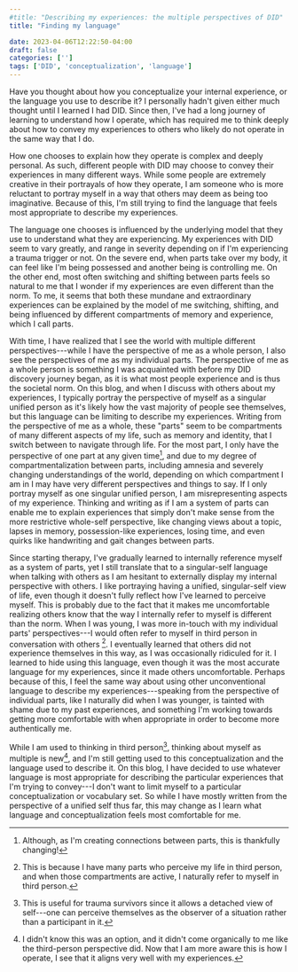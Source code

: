 ```yaml
---
#title: "Describing my experiences: the multiple perspectives of DID"
title: "Finding my language"

date: 2023-04-06T12:22:50-04:00
draft: false
categories: ['']
tags: ['DID', 'conceptualization', 'language']
---
```



Have you thought about how you conceptualize your internal experience, or the language you use to describe it? I personally hadn't given either much thought until I learned I had DID. Since then, I've had a long journey of learning to understand how I operate, which has required me to think deeply about how to convey my experiences to others who likely do not operate in the same way that I do.

How one chooses to explain how they operate is complex and deeply personal.
As such, different people with DID may choose to convey their experiences in many different ways. 
While some people are extremely creative in their portrayals of how they operate, I am someone who is more reluctant to portray myself in a way that others may deem as being too imaginative.
Because of this, I'm still trying to find the language that feels most appropriate to describe my experiences.

The language one chooses is influenced by the underlying model that they use to understand what they are experiencing.
My experiences with DID seem to vary greatly, and range in severity depending on if I'm experiencing a trauma trigger or not.
On the severe end, when parts take over my body, it can feel like I'm being possessed and another being is controlling me. 
On the other end, most often switching and shifting between parts feels so natural to me that I wonder if my experiences are even different than the norm. 
To me, it seems that both these mundane and extraordinary experiences can be explained by the model of me switching, shifting, and being influenced by different compartments of memory and experience, which I call parts.

With time, I have realized that I see the world with multiple different perspectives---while I have the perspective of me as a whole person, I also see the perspectives of me as my individual parts. 
The perspective of me as a whole person is something I was acquainted with before my DID discovery journey began, as it is what most people experience and is thus the societal norm. 
On this blog, and when I discuss with others about my experiences, I typically portray the perspective of myself as a singular unified person as it's likely how the vast majority of people see themselves, but this language can be limiting to describe my experiences. 
Writing from the perspective of me as a whole, these "parts" seem to be compartments of many different aspects of my life, such as memory and  identity, that I switch between to navigate through life. 
For the most part, I only have the perspective of one part at any given time[^2], and due to my degree of compartmentalization between parts, including amnesia and severely changing understandings of the world, depending on which compartment I am in I may have very different perspectives and things to say.
If I only portray myself as one singular unified person, I am misrepresenting aspects of my experience.
Thinking and writing as if I am a system of parts can enable me to explain experiences that simply don't make sense from the more restrictive whole-self perspective, like changing views about a topic, lapses in memory, possession-like experiences, losing time, and even quirks like handwriting and gait changes between parts. 
[^2]: Although, as I'm creating connections between parts, this is thankfully changing!

Since starting therapy, I've gradually learned to internally reference myself as a system of parts, yet I still translate that to a singular-self language when talking with others as I am hesitant to externally display my internal perspective with others.
I like portraying having a unified, singular-self view of life, even though it doesn't fully reflect how I've learned to perceive myself. 
This is probably due to the fact that it makes me uncomfortable realizing others know that the way I internally refer to myself is different than the norm.
When I was young, I was more in-touch with my individual parts' perspectives---I would often refer to myself in third person in conversation with others [^1]. I eventually learned that others did not experience themselves in this way, as I was occasionally ridiculed for it. I learned to hide using this language, even though it was the most accurate language for my experiences, since it made others uncomfortable. 
Perhaps because of this, I feel the same way about using other unconventional language to describe my experiences---speaking from the perspective of individual parts, like I naturally did when I was younger, is tainted with shame due to my past experiences, and something I'm working towards getting more comfortable with when appropriate in order to become more authentically me.
[^1]: This is because I have many parts who perceive my life in third person, and when those compartments are active, I naturally refer to myself in third person.

While I am used to thinking in third person[^3], thinking about myself as multiple is new[^4], and I'm still getting used to this conceptualization and the language used to describe it.
On this blog, I have decided to use whatever language is most appropriate for describing the particular experiences that I'm trying to convey---I don't want to limit myself to a particular conceptualization or vocabulary set. So while I have mostly written from the perspective of a unified self thus far, this may change as I learn what language and conceptualization feels most comfortable for me. 

[^3]: This is useful for trauma survivors since it allows a detached view of self---one can perceive themselves as the observer of a situation rather than a participant in it. 
[^4]: I didn't know this was an option, and it didn't come organically to me like the third-person perspective did. Now that I am more aware this is how I operate, I see that it aligns very well with my experiences.

<!--

How do I find the vocabulary to describe experiences that are can be either so mundane or extraordinary?
grow more comfortable with the language that feels most authentic to me. 

On this blog, I have decided to use whatever language is most appropriate for describing the particular experiences that I'm trying to convey---I don't want to limit myself to a particular conceptualization or vocabulary set. So while I have mostly written from the perspective of a unified self thus far, I hope to write with more diverse views in the future.

In order to have a more accurate view of my life, I need to look at things from the perspectives of my individual parts. 


Looking at things from the perspectives of my individual parts,
While I have learned to internally reference myself being a system of multiple parts of self, I am hesitant to externally display this perspective with others. 

With time, I have begun to realize that I have two main ways of conceptualizing how I operate---I experience both the perspective of me as a whole person, as well as the perspectives of me as my individual parts. The perspective of me as a whole person is something I was acquainted with before my DID discovery journey began, as it is what most people experience and is thus the societal norm. While this may work for most people, solely looking at myself this way causes me to miss out of various aspects of life since my internal experiences don't fully align with this view.

I never have a complete view of my life unless I take a step back and realize that there are things I may not be aware of at any given moment.
I may write from the prospective of my parts, or me as a whole, or a combination of both. 

Or how you perceive the world around you

I may strongly believe that an individual is an amazing person and a good friend, only to later see the red flags of my relationship with that person 

Have you thought about the language you use to describe your internal experience? I personally hadn't given it much thought until I learned I had DID. 
How one chooses to conceptualize their experiences is deeply personal, both for those with and without a dissociative disorder.

so my perspective as a whole person is influenced by which compartment I am currently in.
 since I only have the perspective of the part I currently am
---each part of me has its own perspective, which may clash with my whole-self view 
How does one convey their internal conflict, switching and influence of parts, 

But this leaves me in a tough spot---how do I to convey my experiences that are different than the norm while still trying to stay within the language 
hesitant to portray myself differently from 

To me, most of these conceptualizations of DID seem 
I view these conceptualizations as metaphors to describe ones internal experiences. 
With DID, different people conceptualize their internal experiences
I have a deeply divided, messy 
my parts have a complex internal relationships. What do I convey this to others?



To me, most of these conceptualizations of DID seem 
I view these conceptualizations as metaphors to describe ones internal experiences. 
With DID, different people conceptualize their internal experiences
I have a deeply divided, messy 
my parts have a complex internal relationships. What do I convey this to others?

For me, it is often difficult to put into words the experiences I've been though because of DID. 


While using only this view this may work for most people, solely looking at myself this way causes me to miss out of various aspects of life since my internal experiences don't fully align with having a unified perspective.

-->

